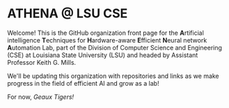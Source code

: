 # ATHENA @ LSU CSE
Welcome! This is the GitHub organization front page for the **A**rtificial intelligence **T**echniques for **H**ardware-aware **E**fficient **N**eural network **A**utomation Lab, part of the Division of Computer Science and Engineering (CSE) at Louisiana State University (LSU) and headed by Assistant Professor Keith G. Mills. 

We'll be updating this organization with repositories and links as we make progress in the field of efficient AI and grow as a lab!

For now, *Geaux Tigers!*
